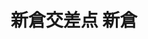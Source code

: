 ---
addr: "Hareruya Tournament Center \u65B0\u5009"
city: Yamanashi
country: Japan
description: "\u65B0\u5009 (R137) \u5BCC\u58EB\u5409\u7530\u5E02, \u5C71\u68A8\u770C
  \u65E5\u672C"
id: 51c252a3498edc4a8936f184
lat: 35.49162091431535
lng: 138.78001115175456
title: "\u65B0\u5009\u4EA4\u5DEE\u70B9 \u65B0\u5009"
venue: "\u65B0\u5009\u4EA4\u5DEE\u70B9"
---